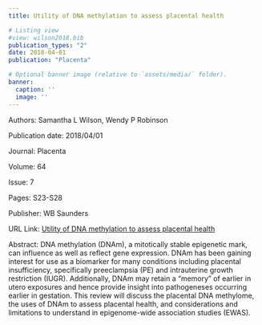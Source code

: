 ```yaml
---
title: Utility of DNA methylation to assess placental health

# Listing view
#view: wilson2018.bib
publication_types: "2"
date: 2018-04-01
publication: "Placenta"

# Optional banner image (relative to `assets/media/` folder).
banner:
  caption: ''
  image: ''
---
```

Authors: Samantha L Wilson, Wendy P Robinson

Publication date: 2018/04/01

Journal: Placenta

Volume: 64

Issue: 7

Pages: S23-S28

Publisher: WB Saunders

URL Link: [Utility of DNA methylation to assess placental health](https://www.sciencedirect.com/science/article/pii/S014340041731233X)

Abstract: DNA methylation (DNAm), a mitotically stable epigenetic mark, can influence as well as reflect gene expression. DNAm has been gaining interest for use as a biomarker for many conditions including placental insufficiency, specifically preeclampsia (PE) and intrauterine growth restriction (IUGR). Additionally, DNAm may retain a “memory” of earlier in utero exposures and hence provide insight into pathogeneses occurring earlier in gestation. This review will discuss the placental DNA methylome, the uses of DNAm to assess placental health, and considerations and limitations to understand in epigenome-wide association studies (EWAS).